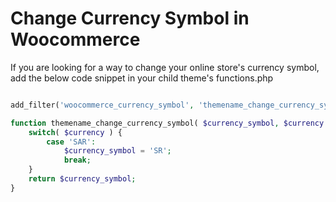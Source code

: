 # Change Currency Symbol in Woocommerce

If you are looking for a way to change your online store's currency symbol, add the below code snippet in your child theme's functions.php

```php

add_filter('woocommerce_currency_symbol', 'themename_change_currency_symbol', 10, 2);

function themename_change_currency_symbol( $currency_symbol, $currency ) {
	switch( $currency ) {
		case 'SAR':
			$currency_symbol = 'SR';
			break;
	}
	return $currency_symbol;
}

```